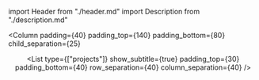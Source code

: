 import Header from "./header.md"
import Description from "./description.md"

<Column
  padding={40}
  padding_top={140}
  padding_bottom={80}
  child_separation={25}
>

  <Header />

  <Description />

  <List
    type={["projects"]}
    show_subtitle={true}
    padding_top={30}
    padding_bottom={40}
    row_separation={40}
    column_separation={40}
  />

</Column>
